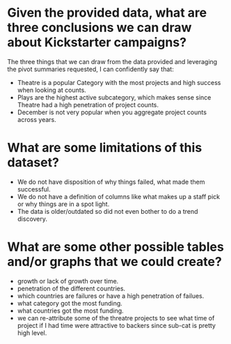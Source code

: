 # Given the provided data, what are three conclusions we can draw about Kickstarter campaigns?

The three things that we can draw from the data provided and leveraging the pivot summaries requested, I can confidently say that:

- Theatre is a popular Category with the most projects and high success when looking at counts.
- Plays are the highest active subcategory, which makes sense since Theatre had a high penetration of project counts.
- December is not very popular when you aggregate project counts across years.

# What are some limitations of this dataset?

- We do not have disposition of why things failed, what made them successful. 
- We do not have a definition of columns like what makes up a staff pick or why things are in a spot light. 
- The data is older/outdated so did not even bother to do a trend discovery.

# What are some other possible tables and/or graphs that we could create?

- growth or lack of growth over time. 
- penetration of the different countries. 
- which countries are failures or have a high penetration of failues. 
- what category got the most funding. 
- what countries got the most funding. 
- we can re-attribute some of the threatre projects to see what time of project if I had time were attractive to backers since sub-cat is pretty high level. 